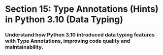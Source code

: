 # Section 15: Type Annotations (Hints) in Python 3.10 (Data Typing)
### Understand how Python 3.10 introduced data typing features with Type Annotations, improving code quality and maintainability.